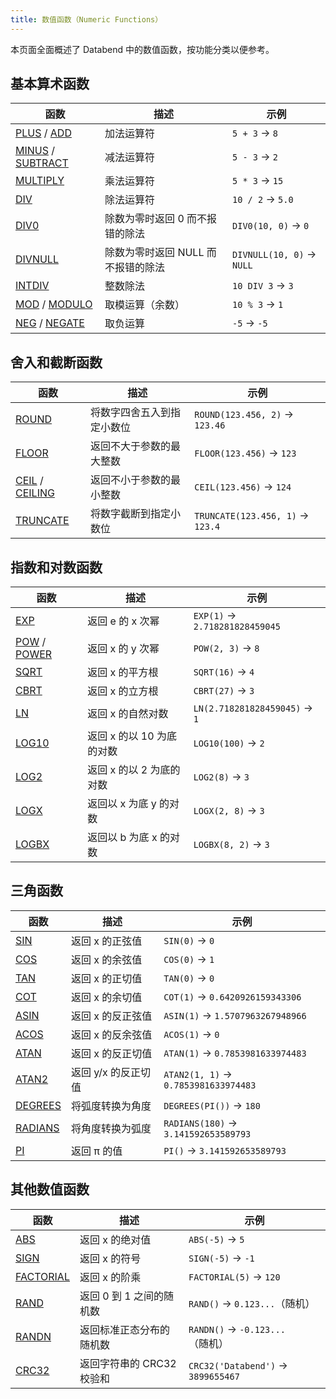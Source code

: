 ```yaml
---
title: 数值函数（Numeric Functions）
---
```


本页面全面概述了 Databend 中的数值函数，按功能分类以便参考。

## 基本算术函数

| 函数 | 描述 | 示例 |
|----------|-------------|---------|
| [PLUS](plus.md) / [ADD](add.md) | 加法运算符 | `5 + 3` → `8` |
| [MINUS](minus.md) / [SUBTRACT](subtract.md) | 减法运算符 | `5 - 3` → `2` |
| [MULTIPLY](multiply.md) | 乘法运算符 | `5 * 3` → `15` |
| [DIV](div.md) | 除法运算符 | `10 / 2` → `5.0` |
| [DIV0](div0.md) | 除数为零时返回 0 而不报错的除法 | `DIV0(10, 0)` → `0` |
| [DIVNULL](divnull.md) | 除数为零时返回 NULL 而不报错的除法 | `DIVNULL(10, 0)` → `NULL` |
| [INTDIV](intdiv.md) | 整数除法 | `10 DIV 3` → `3` |
| [MOD](mod.md) / [MODULO](modulo.md) | 取模运算（余数） | `10 % 3` → `1` |
| [NEG](neg.md) / [NEGATE](negate.md) | 取负运算 | `-5` → `-5` |

## 舍入和截断函数

| 函数 | 描述 | 示例 |
|----------|-------------|---------|
| [ROUND](round.md) | 将数字四舍五入到指定小数位 | `ROUND(123.456, 2)` → `123.46` |
| [FLOOR](floor.md) | 返回不大于参数的最大整数 | `FLOOR(123.456)` → `123` |
| [CEIL](ceil.md) / [CEILING](ceiling.md) | 返回不小于参数的最小整数 | `CEIL(123.456)` → `124` |
| [TRUNCATE](truncate.md) | 将数字截断到指定小数位 | `TRUNCATE(123.456, 1)` → `123.4` |

## 指数和对数函数

| 函数 | 描述 | 示例 |
|----------|-------------|---------|
| [EXP](exp.md) | 返回 e 的 x 次幂 | `EXP(1)` → `2.718281828459045` |
| [POW](pow.md) / [POWER](power.md) | 返回 x 的 y 次幂 | `POW(2, 3)` → `8` |
| [SQRT](sqrt.md) | 返回 x 的平方根 | `SQRT(16)` → `4` |
| [CBRT](cbrt.md) | 返回 x 的立方根 | `CBRT(27)` → `3` |
| [LN](ln.md) | 返回 x 的自然对数 | `LN(2.718281828459045)` → `1` |
| [LOG10](log10.md) | 返回 x 的以 10 为底的对数 | `LOG10(100)` → `2` |
| [LOG2](log2.md) | 返回 x 的以 2 为底的对数 | `LOG2(8)` → `3` |
| [LOGX](logx.md) | 返回以 x 为底 y 的对数 | `LOGX(2, 8)` → `3` |
| [LOGBX](logbx.md) | 返回以 b 为底 x 的对数 | `LOGBX(8, 2)` → `3` |

## 三角函数

| 函数 | 描述 | 示例 |
|----------|-------------|---------|
| [SIN](sin.md) | 返回 x 的正弦值 | `SIN(0)` → `0` |
| [COS](cos.md) | 返回 x 的余弦值 | `COS(0)` → `1` |
| [TAN](tan.md) | 返回 x 的正切值 | `TAN(0)` → `0` |
| [COT](cot.md) | 返回 x 的余切值 | `COT(1)` → `0.6420926159343306` |
| [ASIN](asin.md) | 返回 x 的反正弦值 | `ASIN(1)` → `1.5707963267948966` |
| [ACOS](acos.md) | 返回 x 的反余弦值 | `ACOS(1)` → `0` |
| [ATAN](atan.md) | 返回 x 的反正切值 | `ATAN(1)` → `0.7853981633974483` |
| [ATAN2](atan2.md) | 返回 y/x 的反正切值 | `ATAN2(1, 1)` → `0.7853981633974483` |
| [DEGREES](degrees.md) | 将弧度转换为角度 | `DEGREES(PI())` → `180` |
| [RADIANS](radians.md) | 将角度转换为弧度 | `RADIANS(180)` → `3.141592653589793` |
| [PI](pi.md) | 返回 π 的值 | `PI()` → `3.141592653589793` |

## 其他数值函数

| 函数 | 描述 | 示例 |
|----------|-------------|---------|
| [ABS](abs.md) | 返回 x 的绝对值 | `ABS(-5)` → `5` |
| [SIGN](sign.md) | 返回 x 的符号 | `SIGN(-5)` → `-1` |
| [FACTORIAL](factorial.md) | 返回 x 的阶乘 | `FACTORIAL(5)` → `120` |
| [RAND](rand.md) | 返回 0 到 1 之间的随机数 | `RAND()` → `0.123...`（随机） |
| [RANDN](randn.md) | 返回标准正态分布的随机数 | `RANDN()` → `-0.123...`（随机） |
| [CRC32](crc32.md) | 返回字符串的 CRC32 校验和 | `CRC32('Databend')` → `3899655467` |